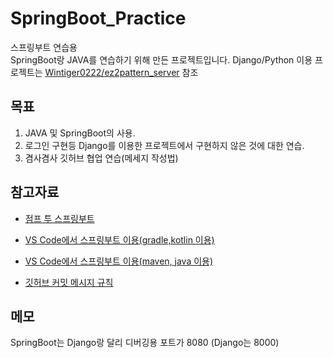 # SpringBoot_Practice
스프링부트 연습용<br>
SpringBoot랑 JAVA를 연습하기 위해 만든 프로젝트입니다.
Django/Python 이용 프로젝트는 [Wintiger0222/ez2pattern_server](https://github.com/Wintiger0222/ez2pattern_server) 참조


## 목표
1. JAVA 및 SpringBoot의 사용.
2. 로그인 구현등 Django를 이용한 프로젝트에서 구현하지 않은 것에 대한 연습.
3. 겸사겸사 깃허브 협업 연습(메세지 작성법)

## 참고자료
* [점프 투 스프링부트](https://wikidocs.net/book/7601)
* [VS Code에서 스프링부트 이용(gradle,kotlin 이용)](https://honeymon.io/tech/2021/01/06/use-vs-code-for-spring-boot.html)
 * [VS Code에서 스프링부트 이용(maven, java 이용)](https://kim-oriental.tistory.com/21)

* [깃허브 커밋 메시지 규칙](https://velog.io/@jiheon/Git-Commit-message-%EA%B7%9C%EC%B9%99)

## 메모
SpringBoot는 Django랑 달리 디버깅용 포트가 8080 (Django는 8000)